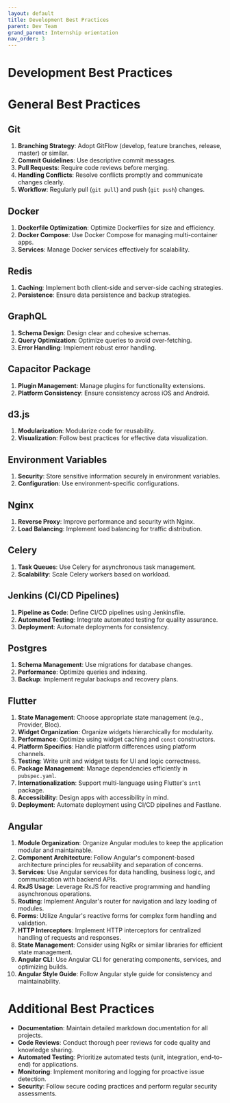 ```yaml
---
layout: default
title: Development Best Practices
parent: Dev Team
grand_parent: Internship orientation 
nav_order: 3
---
```


# Development Best Practices


# General Best Practices

## Git
1. **Branching Strategy**: Adopt GitFlow (develop, feature branches, release, master) or similar.
2. **Commit Guidelines**: Use descriptive commit messages.
3. **Pull Requests**: Require code reviews before merging.
4. **Handling Conflicts**: Resolve conflicts promptly and communicate changes clearly.
5. **Workflow**: Regularly pull (`git pull`) and push (`git push`) changes.

## Docker
1. **Dockerfile Optimization**: Optimize Dockerfiles for size and efficiency.
2. **Docker Compose**: Use Docker Compose for managing multi-container apps.
3. **Services**: Manage Docker services effectively for scalability.

## Redis
1. **Caching**: Implement both client-side and server-side caching strategies.
2. **Persistence**: Ensure data persistence and backup strategies.

## GraphQL
1. **Schema Design**: Design clear and cohesive schemas.
2. **Query Optimization**: Optimize queries to avoid over-fetching.
3. **Error Handling**: Implement robust error handling.

## Capacitor Package
1. **Plugin Management**: Manage plugins for functionality extensions.
2. **Platform Consistency**: Ensure consistency across iOS and Android.

## d3.js
1. **Modularization**: Modularize code for reusability.
2. **Visualization**: Follow best practices for effective data visualization.

## Environment Variables
1. **Security**: Store sensitive information securely in environment variables.
2. **Configuration**: Use environment-specific configurations.

## Nginx
1. **Reverse Proxy**: Improve performance and security with Nginx.
2. **Load Balancing**: Implement load balancing for traffic distribution.

## Celery
1. **Task Queues**: Use Celery for asynchronous task management.
2. **Scalability**: Scale Celery workers based on workload.

## Jenkins (CI/CD Pipelines)
1. **Pipeline as Code**: Define CI/CD pipelines using Jenkinsfile.
2. **Automated Testing**: Integrate automated testing for quality assurance.
3. **Deployment**: Automate deployments for consistency.

## Postgres
1. **Schema Management**: Use migrations for database changes.
2. **Performance**: Optimize queries and indexing.
3. **Backup**: Implement regular backups and recovery plans.

## Flutter
1. **State Management**: Choose appropriate state management (e.g., Provider, Bloc).
2. **Widget Organization**: Organize widgets hierarchically for modularity.
3. **Performance**: Optimize using widget caching and `const` constructors.
4. **Platform Specifics**: Handle platform differences using platform channels.
5. **Testing**: Write unit and widget tests for UI and logic correctness.
6. **Package Management**: Manage dependencies efficiently in `pubspec.yaml`.
7. **Internationalization**: Support multi-language using Flutter's `intl` package.
8. **Accessibility**: Design apps with accessibility in mind.
9. **Deployment**: Automate deployment using CI/CD pipelines and Fastlane.

## Angular
1. **Module Organization**: Organize Angular modules to keep the application modular and maintainable.
2. **Component Architecture**: Follow Angular's component-based architecture principles for reusability and separation of concerns.
3. **Services**: Use Angular services for data handling, business logic, and communication with backend APIs.
4. **RxJS Usage**: Leverage RxJS for reactive programming and handling asynchronous operations.
5. **Routing**: Implement Angular's router for navigation and lazy loading of modules.
6. **Forms**: Utilize Angular's reactive forms for complex form handling and validation.
7. **HTTP Interceptors**: Implement HTTP interceptors for centralized handling of requests and responses.
8. **State Management**: Consider using NgRx or similar libraries for efficient state management.
9. **Angular CLI**: Use Angular CLI for generating components, services, and optimizing builds.
10. **Angular Style Guide**: Follow Angular style guide for consistency and maintainability.

# Additional Best Practices
- **Documentation**: Maintain detailed markdown documentation for all projects.
- **Code Reviews**: Conduct thorough peer reviews for code quality and knowledge sharing.
- **Automated Testing**: Prioritize automated tests (unit, integration, end-to-end) for applications.
- **Monitoring**: Implement monitoring and logging for proactive issue detection.
- **Security**: Follow secure coding practices and perform regular security assessments.
